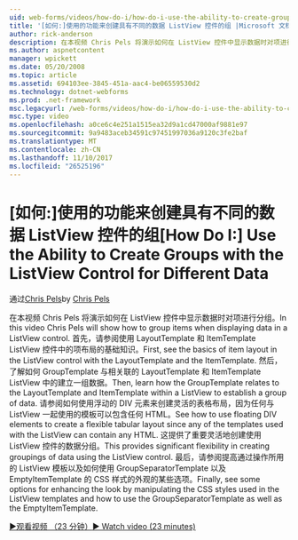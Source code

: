 ```yaml
---
uid: web-forms/videos/how-do-i/how-do-i-use-the-ability-to-create-groups-with-the-listview-control-for-different-data
title: '[如何:]使用的功能来创建具有不同的数据 ListView 控件的组 |Microsoft 文档'
author: rick-anderson
description: 在本视频 Chris Pels 将演示如何在 ListView 控件中显示数据时对项进行分组。 首先，请参阅在 ListView contro 项布局的基础知识.
ms.author: aspnetcontent
manager: wpickett
ms.date: 05/20/2008
ms.topic: article
ms.assetid: 694103ee-3845-451a-aac4-be06559530d2
ms.technology: dotnet-webforms
ms.prod: .net-framework
msc.legacyurl: /web-forms/videos/how-do-i/how-do-i-use-the-ability-to-create-groups-with-the-listview-control-for-different-data
msc.type: video
ms.openlocfilehash: a0ce6c4e251a1515ea32d9a1cd47000af9881e97
ms.sourcegitcommit: 9a9483aceb34591c97451997036a9120c3fe2baf
ms.translationtype: MT
ms.contentlocale: zh-CN
ms.lasthandoff: 11/10/2017
ms.locfileid: "26525196"
---
```

<a name="how-do-i-use-the-ability-to-create-groups-with-the-listview-control-for-different-data"></a><span data-ttu-id="37315-104">[如何:]使用的功能来创建具有不同的数据 ListView 控件的组</span><span class="sxs-lookup"><span data-stu-id="37315-104">[How Do I:] Use the Ability to Create Groups with the ListView Control for Different Data</span></span>
====================
<span data-ttu-id="37315-105">通过[Chris Pels](https://twitter.com/chrispels)</span><span class="sxs-lookup"><span data-stu-id="37315-105">by [Chris Pels](https://twitter.com/chrispels)</span></span>

<span data-ttu-id="37315-106">在本视频 Chris Pels 将演示如何在 ListView 控件中显示数据时对项进行分组。</span><span class="sxs-lookup"><span data-stu-id="37315-106">In this video Chris Pels will show how to group items when displaying data in a ListView control.</span></span> <span data-ttu-id="37315-107">首先，请参阅使用 LayoutTemplate 和 ItemTemplate ListView 控件中的项布局的基础知识。</span><span class="sxs-lookup"><span data-stu-id="37315-107">First, see the basics of item layout in the ListView control with the LayoutTemplate and the ItemTemplate.</span></span> <span data-ttu-id="37315-108">然后，了解如何 GroupTemplate 与相关联的 LayoutTemplate 和 ItemTemplate ListView 中的建立一组数据。</span><span class="sxs-lookup"><span data-stu-id="37315-108">Then, learn how the GroupTemplate relates to the LayoutTemplate and ItemTemplate within a ListView to establish a group of data.</span></span> <span data-ttu-id="37315-109">请参阅如何使用浮动的 DIV 元素来创建灵活的表格布局，因为任何与 ListView 一起使用的模板可以包含任何 HTML。</span><span class="sxs-lookup"><span data-stu-id="37315-109">See how to use floating DIV elements to create a flexible tabular layout since any of the templates used with the ListView can contain any HTML.</span></span> <span data-ttu-id="37315-110">这提供了重要灵活地创建使用 ListView 控件的数据分组。</span><span class="sxs-lookup"><span data-stu-id="37315-110">This provides significant flexibility in creating groupings of data using the ListView control.</span></span> <span data-ttu-id="37315-111">最后，请参阅提高通过操作所用的 ListView 模板以及如何使用 GroupSeparatorTemplate 以及 EmptyItemTemplate 的 CSS 样式的外观的某些选项。</span><span class="sxs-lookup"><span data-stu-id="37315-111">Finally, see some options for enhancing the look by manipulating the CSS styles used in the ListView templates and how to use the GroupSeparatorTemplate as well as the EmptyItemTemplate.</span></span>

[<span data-ttu-id="37315-112">&#9654;观看视频 （23 分钟）</span><span class="sxs-lookup"><span data-stu-id="37315-112">&#9654; Watch video (23 minutes)</span></span>](https://channel9.msdn.com/Blogs/ASP-NET-Site-Videos/how-do-i-use-the-ability-to-create-groups-with-the-listview-control-for-different-data)
